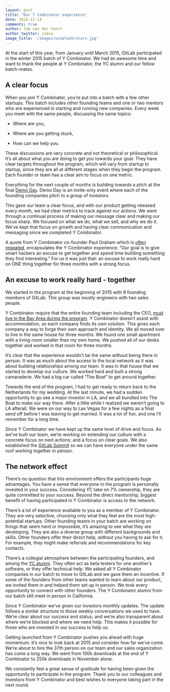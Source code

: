 ```yaml
---
layout: post
title: "Our Y Combinator experience"
date: 2015-12-14
comments: true
author: Job van der Voort
author_twitter: jobvo
image_title: '/images/unsplash/stars.jpg'
---
```


At the start of this year, from January until March 2015, GitLab participated in the winter 2015 batch of Y Combinator. We had an awesome time and want to thank the people at Y Combinator, the YC alumni and our fellow batch-mates.

<!-- more -->

## A clear focus

When you join Y Combinator, you’re put into a batch with a few other startups. This batch includes other founding teams and one or two mentors who are experienced in starting and running new companies. Every week you meet with the same people, discussing the same topics: 

- Where are you, 

- Where are you getting stuck, 

- How can we help you. 

These discussions are very concrete and not theoretical or philosophical. It’s all about what you are doing to get you towards your goal. They have clear targets throughout the program, which will vary from startup to startup, since they are all at different stages when they begin the program. Each founder or team has a clear aim to focus on one metric. 

Everything for the next couple of months is building towards a pitch at the final [Demo Day](https://www.ycombinator.com/demoday/). Demo Day is an invite-only event where each of the founding companies pitch to a group of investors.

This gave our team a clear focus, and with our product getting released every month, we had clear metrics to track against our actions. We went through a continual process of making our message clear and making our focus sharp. We focused on what we do, what we sell, and why we do it. We’ve kept that focus on growth and having clear communication and messaging since we completed Y Combinator. 

A quote from Y Combinator co-founder Paul Graham which is [often repeated](http://blog.ycombinator.com/yc-hacks-august-2-3-2014), encapsulates the Y Combinator experience: “Our goal is to give smart hackers an excuse to get together and spend time building something they find interesting.” For us it was just that: an excuse to work really hard on ONE thing together for three months with a strong focus.

## An excuse to work really hard - together

We started in the program at the beginning of 2015 with 9 founding members of GitLab. This group was mostly engineers with two sales people. 

Y Combinator require that the entire founding team including the CEO, [must live in the Bay Area during the program](https://www.ycombinator.com/faq/#p3). Y Combinator doesn’t assist with accommodation, so each company finds its own solution. This gives each company a way to forge their own approach and identity. We all moved over to live in the same house for three months. We found one small apartment with a living room smaller than my own home. We pushed all of our desks together and worked in that room for three months. 

It’s clear that the experience wouldn’t be the same without being there in person. It was as much about the access to the local network as it was about building relationships among our team. It was in that house that we started to develop our culture. We worked hard and built a strong camaraderie. We had a big car called “The Boat” to get around together. 

Towards the end of the program, I had to get ready to return back to the Netherlands for my wedding. At the last minute, we had a sudden opportunity to go see a major investor in LA, and we all bundled into The Boat to make our way there. After a little while I realized we weren’t going to LA afterall. We were on our way to Las Vegas for a few nights as a final send off before I was leaving to get married. It was a lot of fun, and one I’ll remember for a long time. 

Since Y Combinator we have kept up the same level of drive and focus. As we’ve built our team, we’re working on extending our culture with a concrete focus on next actions; and a focus on clear goals. We also established the [GitLab Summit](https://about.gitlab.com/2015/11/30/gitlab-summit-2015/) so we can have everyone under the same roof working together in person.  

## The network effect

There’s no question that this environment offers the participants huge advantages. You have a sense that everyone in the program is personally invested in your success. Considering YC take on 7% ownership, they are quite committed to your success. Beyond the direct mentorship, biggest benefit of having participated in Y Combinator is access to the network.

There’s a lot of experience available to you as a member of Y Combinator. They are very selective, choosing only what they feel are the most high-potential startups. Other founding teams in your batch are working on things that seem hard or impossible, it’s amazing to see what they are developing. They are also a diverse group with different backgrounds and skills. Other founders offer their direct help, without you having to ask for it. For example, they might make referrals and recommendations for key contacts. 

There’s a collegial atmosphere between the participating founders, and among the [YC alumni](https://www.ycombinator.com/atyc/#alumni). They often act as beta testers for one another’s software, or they offer technical help. We asked all Y Combinator companies in our batch to move to GitLab and we gave them an incentive. If some of the founders from other teams wanted to learn about our product, we invited them in and helped them set up in person. We took every opportunity to connect with other founders. The Y Combinator alumni from our batch still meet in person in California. 

Since Y Combinator we’ve given our investors monthly updates. The update follows a similar structure to those weekly conversations we used to have. We’re clear about our success and status; and we’re also transparent about where we’re blocked and where we need help. This makes it possible for those who are invested in our success to help us. 

Getting launched from Y Combinator pushes you ahead with huge momentum. It’s nice to look back at 2015 and consider how far we’ve come. We’re about to hire the 37th person on our team and our sales organization has come a long way. We went from 100k downloads at the end of Y Combinator to 250k downloads in November alone.

We constantly feel a great sense of gratitude for having been given the opportunity to participate in the program. Thank you to our colleagues and investors from Y Combinator and best wishes to everyone taking part in the next round. 

